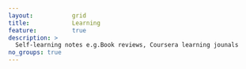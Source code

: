 ```yaml
---
layout:           grid
title:            Learning
feature:          true
description: >
  Self-learning notes e.g.Book reviews, Coursera learning jounals
no_groups: true
---
```

